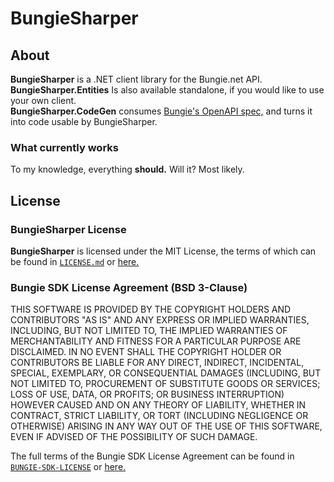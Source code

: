 # BungieSharper

## About
**BungieSharper** is a .NET client library for the Bungie.net API.  
**BungieSharper.Entities** Is also available standalone, if you would like to use your own client.  
**BungieSharper.CodeGen** consumes [Bungie's OpenAPI spec,](https://github.com/Bungie-net/api) and turns it into code usable by BungieSharper.  

### What currently works
To my knowledge, everything **should.** Will it? Most likely.

## License
### BungieSharper License
**BungieSharper** is licensed under the MIT License, the terms of which can be found in [`LICENSE.md`](LICENSE.md) or [here.](https://opensource.org/licenses/MIT)

### Bungie SDK License Agreement (BSD 3-Clause)
THIS SOFTWARE IS PROVIDED BY THE COPYRIGHT HOLDERS AND CONTRIBUTORS "AS IS"
AND ANY EXPRESS OR IMPLIED WARRANTIES, INCLUDING, BUT NOT LIMITED TO, THE
IMPLIED WARRANTIES OF MERCHANTABILITY AND FITNESS FOR A PARTICULAR PURPOSE ARE
DISCLAIMED. IN NO EVENT SHALL THE COPYRIGHT HOLDER OR CONTRIBUTORS BE LIABLE
FOR ANY DIRECT, INDIRECT, INCIDENTAL, SPECIAL, EXEMPLARY, OR CONSEQUENTIAL
DAMAGES (INCLUDING, BUT NOT LIMITED TO, PROCUREMENT OF SUBSTITUTE GOODS OR
SERVICES; LOSS OF USE, DATA, OR PROFITS; OR BUSINESS INTERRUPTION) HOWEVER
CAUSED AND ON ANY THEORY OF LIABILITY, WHETHER IN CONTRACT, STRICT LIABILITY,
OR TORT (INCLUDING NEGLIGENCE OR OTHERWISE) ARISING IN ANY WAY OUT OF THE USE
OF THIS SOFTWARE, EVEN IF ADVISED OF THE POSSIBILITY OF SUCH DAMAGE.

The full terms of the Bungie SDK License Agreement can be found in [`BUNGIE-SDK-LICENSE`](BUNGIE-SDK-LICENSE) or [here.](https://github.com/Bungie-net/api/blob/master/LICENSE)
